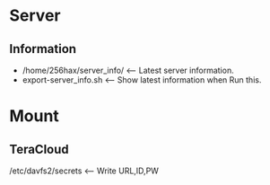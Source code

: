 # Server
## Information
- /home/256hax/server_info/ <-- Latest server information.
- export-server_info.sh <-- Show latest information when Run this.

# Mount
## TeraCloud
/etc/davfs2/secrets <-- Write URL,ID,PW